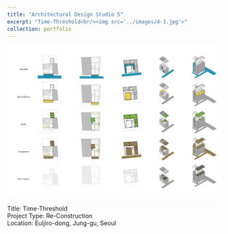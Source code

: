 ```yaml
---
title: "Architectural Design Studio 5"
excerpt: "Time-Threshold<br/><img src='../images/4-1.jpg'>"
collection: portfolio
---
```


![Main Image](/images/4-1.jpg)



Title: Time-Threshold  
Project Type: Re-Construction  
Location: Euljiro-dong, Jung-gu, Seoul